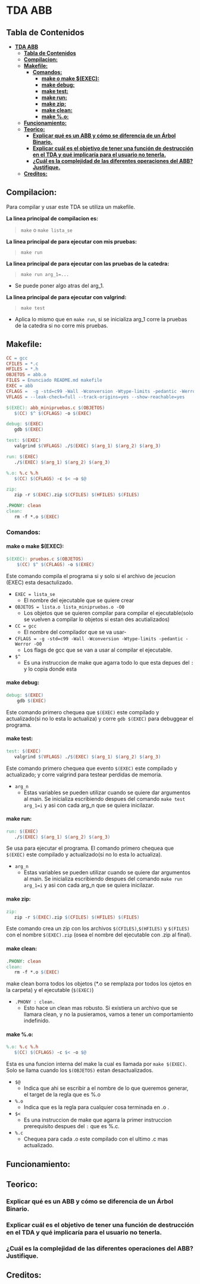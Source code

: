 # **TDA ABB**

## **Tabla de Contenidos**

- [**TDA ABB**](#tda-abb)
  - [**Tabla de Contenidos**](#tabla-de-contenidos)
  - [**Compilacion:**](#compilacion)
  - [**Makefile:**](#makefile)
    - [**Comandos:**](#comandos)
      - [**make o make $(EXEC):**](#make-o-make-exec)
      - [**make debug:**](#make-debug)
      - [**make test:**](#make-test)
      - [**make run:**](#make-run)
      - [**make zip:**](#make-zip)
      - [**make clean:**](#make-clean)
      - [**make %.o:**](#make-o)
  - [**Funcionamiento:**](#funcionamiento)
  - [**Teorico:**](#teorico)
    - [**Explicar qué es un ABB y cómo se diferencia de un Árbol Binario.**](#explicar-qué-es-un-abb-y-cómo-se-diferencia-de-un-árbol-binario)
    - [**Explicar cuál es el objetivo de tener una función de destrucción en el TDA y qué implicaría para el usuario no tenerla.**](#explicar-cuál-es-el-objetivo-de-tener-una-función-de-destrucción-en-el-tda-y-qué-implicaría-para-el-usuario-no-tenerla)
    - [**¿Cuál es la complejidad de las diferentes operaciones del ABB? Justifique.**](#cuál-es-la-complejidad-de-las-diferentes-operaciones-del-abb-justifique)
  - [**Creditos:**](#creditos)

## **Compilacion:**

Para compilar y usar este TDA se utiliza un makefile.

**La linea principal de compilacion es:**
> `make` o `make lista_se`

**La linea principal de para ejecutar con mis pruebas:**
>`make run`

**La linea principal de para ejecutar con las pruebas de la catedra:**
>`make run arg_1=...`

- Se puede poner algo atras del arg_1.

**La linea principal de para ejecutar con valgrind:**
>`make test`

- Aplica lo mismo que en `make run`, si se inicializa arg_1 corre la pruebas de la catedra si no corre mis pruebas.

## **Makefile:**

```makefile
CC = gcc
CFILES = *.c
HFILES = *.h
OBJETOS = abb.o
FILES = Enunciado README.md makefile
EXEC = abb
CFLAGS =  -g -std=c99 -Wall -Wconversion -Wtype-limits -pedantic -Werror -O0
VFLAGS = --leak-check=full --track-origins=yes --show-reachable=yes 

$(EXEC): abb_minipruebas.c $(OBJETOS)
   $(CC) $^ $(CFLAGS) -o $(EXEC)

debug: $(EXEC)
   gdb $(EXEC)

test: $(EXEC)
   valgrind $(VFLAGS) ./$(EXEC) $(arg_1) $(arg_2) $(arg_3)

run: $(EXEC)
   ./$(EXEC) $(arg_1) $(arg_2) $(arg_3)

%.o: %.c %.h
   $(CC) $(CFLAGS) -c $< -o $@

zip: 
   zip -r $(EXEC).zip $(CFILES) $(HFILES) $(FILES)

.PHONY: clean
clean:
   rm -f *.o $(EXEC)
```

### **Comandos:**

#### **make o make $(EXEC):**

```makefile
$(EXEC): pruebas.c $(OBJETOS)
    $(CC) $^ $(CFLAGS) -o $(EXEC)
```

 Este comando compila el programa si y solo si el archivo de jecucion (EXEC) esta desactulizado.

- `EXEC = lista_se`
  - El nombre del ejecutable que se quiere crear
- `OBJETOS = lista.o lista_minipruebas.o -O0`
  - Los objetos que se quieren compilar para compilar el ejecutable(solo se vuelven a compilar lo objetos si estan des acutializados)
- `CC = gcc`
  - El nombre del compilador que se va usar-
- `CFLAGS = -g -std=c99 -Wall -Wconversion -Wtype-limits -pedantic -Werror -O0`
  - Los flags de gcc que se van a usar al compilar el ejecutable.
- `$^`
  - Es una instruccion de make que agarra todo lo que esta depues del `:` y lo copia donde esta
  
#### **make debug:**

```makefile
debug: $(EXEC)
    gdb $(EXEC)
```

 Este comando primero chequea que `$(EXEC)` este compilado y actualizado(si no lo esta lo actualiza) y corre `gdb $(EXEC)` para debuggear el programa.

#### **make test:**

```makefile
test: $(EXEC)
   valgrind $(VFLAGS) ./$(EXEC) $(arg_1) $(arg_2) $(arg_3)
```

  Este comando primero chequea que evento `$(EXEC)` este compilado y actualizado; y corre valgrind para testear perdidas de memoria.

- `arg_n`
  - Estas variables se pueden utilizar cuando se quiere dar argumentos al main. Se inicializa escribiendo despues del comando `make test arg_1=i` y asi con cada arg_n que se quiera inicilazar.

#### **make run:**

```makefile
run: $(EXEC)
   ./$(EXEC) $(arg_1) $(arg_2) $(arg_3)
```

 Se usa para ejecutar el programa. El comando primero chequea que `$(EXEC)` este compilado y actualizado(si no lo esta lo actualiza).

- `arg_n`
  - Estas variables se pueden utilizar cuando se quiere dar argumentos al main. Se inicializa escribiendo despues del comando `make run arg_1=i` y asi con cada arg_n que se quiera inicilazar.

#### **make zip:**

```makefile
zip:
   zip -r $(EXEC).zip $(CFILES) $(HFILES) $(FILES)
```

Este comando crea un zip con los archivos `$(CFILES)`,`$(HFILES)` y `$(FILES)` con el nombre `$(EXEC).zip` (osea el nombre del ejecutable con .zip al final).

#### **make clean:**

```makefile
.PHONY: clean
clean:
   rm -f *.o $(EXEC)
```

make clean borra todos los objetos (*.o se remplaza por todos los ojetos en la carpeta) y el ejecutable (`$(EXEC)`)

- `.PHONY : clean.`
  - Esto hace un clean mas robusto. Si existiera un archivo que se llamara clean, y no la pusieramos, vamos a tener un comportamiento indefinido.

#### **make %.o:**

```makefile
%.o: %.c %.h
   $(CC) $(CFLAGS) -c $< -o $@
```

Esta es una funcion interna del make la cual es llamada por `make $(EXEC)`. Solo se llama cuando los `$(OBJETOS)` estan desactualizados.

- `$@`
  - Indica que ahi se escribir a el nombre de lo que queremos generar, el target de la regla que es %.o
- `%.o`
  - Indica que es la regla para cualquier cosa terminada en .o .
- `$<`
  - Es una instruccion de make que agarra la primer instruccion prerequisito despues del `:` que es %.c.
- `%.c`
  - Chequea para cada .o este compilado con el ultimo .c mas actualizado.

## **Funcionamiento:**

## **Teorico:**

### **Explicar qué es un ABB y cómo se diferencia de un Árbol Binario.**

### **Explicar cuál es el objetivo de tener una función de destrucción en el TDA y qué implicaría para el usuario no tenerla.**

### **¿Cuál es la complejidad de las diferentes operaciones del ABB? Justifique.**

## **Creditos:**
